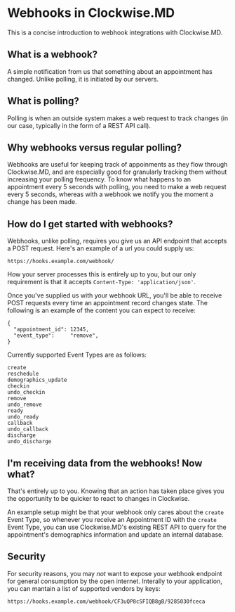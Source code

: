 # Webhooks in Clockwise.MD
This is a concise introduction to webhook integrations with Clockwise.MD.

## What is a webhook?
A simple notification from us that something about an appointment has changed.
Unlike polling, it is initiated by our servers.

## What is polling?
Polling is when an outside system makes a web request to track changes
(in our case, typically in the form of a REST API call).

## Why webhooks versus regular polling?
Webhooks are useful for keeping track of appoinments as they flow through
Clockwise.MD, and are especially good for granularly tracking them without
increasing your polling frequency. To know what happens to an appointment
every 5 seconds with polling, you need to make a web request every 5 seconds,
whereas with a webhook we notify you the moment a change has been made.

## How do I get started with webhooks?
Webhooks, unlike polling, requires you give us an API endpoint that accepts
a POST request. Here's an example of a url you could supply us:

`https://hooks.example.com/webhook/`

How your server processes this is entirely up to you, but our
only requirement is that it accepts `Content-Type: 'application/json'`.

Once you've supplied us with your webhook URL, you'll be able to receive
POST requests every time an appointment record changes state.  The following
is an example of the content you can expect to receive:

```
{
  "appointment_id": 12345,
  "event_type":     "remove",
}
```

Currently supported Event Types are as follows:

```
create
reschedule
demographics_update
checkin
undo_checkin
remove
undo_remove
ready
undo_ready
callback
undo_callback
discharge
undo_discharge
```

## I'm receiving data from the webhooks!  Now what?
That's entirely up to you. Knowing that an action has taken place gives you
the opportunity to be quicker to react to changes in Clockwise.

An example setup might be that your webhook only cares about the `create`
Event Type, so whenever you receive an Appointment ID with the `create` Event
Type, you can use Clockwise.MD's existing REST API to query for the
appointment's demographics information and update an internal database.

## Security
For security reasons, you may *not* want to expose your webhook endpoint for
general consumption by the open internet. Interally to your application, you
can mantain a list of supported vendors by keys:

`https://hooks.example.com/webhook/CF3uQP8cSFIQB8gB/9285030fceca`
